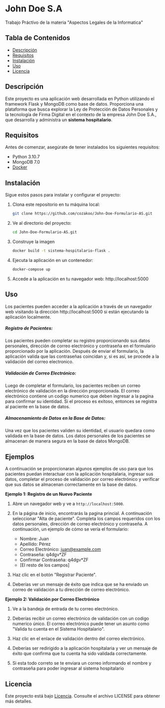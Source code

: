 # John Doe S.A
Trabajo Práctivo de la materia "Aspectos Legales de la Informatica"
## Tabla de Contenidos

- [Descripción](#descripción)
- [Requisitos](#requisitos)
- [Instalación](#instalación)
- [Uso](#uso)
- [Licencia](#licencia)

## Descripción

Este proyecto es una aplicación web desarrollada en Python utilizando el framework Flask y MongoDB como base de datos. Proporciona una plataforma que busca explorar la Ley de Protección de Datos Personales y la tecnología de Firma Digital en el contexto de la empresa John Doe S.A., que desarrolla y administra un **sistema hospitalario**.

## Requisitos

Antes de comenzar, asegúrate de tener instalados los siguientes requisitos:

- Python 3.10.7
- MongoDB 7.0
- [Docker](https://www.docker.com/get-started)

## Instalación

Sigue estos pasos para instalar y configurar el proyecto:

1. Clona este repositorio en tu máquina local:

    ```bash
    git clone https://github.com/cozakoo/John-Doe-Formulario-AS.git
2. Ve al directorio del proyecto:
    ```bash
    cd John-Doe-Formulario-AS.git
3. Construye la imagen
    ```bash
    docker build -t sistema-hospitalario-flask .
4. Ejecuta la aplicación en un contenedor:
    ```bash
    docker-compose up
5. Accede a la aplicación en tu navegador web:
    http://localhost:5000    


## Uso

Los pacientes pueden acceder a la aplicación a través de un navegador web visitando la dirección http://localhost:5000 si están ejecutando la aplicación localmente.

##### Registro de Pacientes:

Los pacientes pueden completar su registro proporcionando sus datos personales, dirección de correo electrónico y contraseña en el formulario proporcionado por la aplicación.
Después de enviar el formulario, la aplicación valida que las contraseñas coincidan y, si es así, se procede a la validación del correo electronico.

##### Validación de Correo Electrónico:

Luego de completar el formulario, los pacientes reciben un correo electrónico de validación en la dirección proporcionada.
El correo electrónico contiene un codigo numerico que deben ingresar a la pagina para confirmar su identidad. Si el proceso es exitoso, entonces se registra al paciente en la base de datos.

##### Almacenamiento de Datos en la Base de Datos:

Una vez que los pacientes validen su identidad, el usuario quedara como validada en la base de datos.
Los datos personales de los pacientes se almacenan de manera segura en la base de datos MongoDB.

## Ejemplos

A continuación se proporcionaran algunos ejemplos de uso para que los pacientes puedan interactuar con la aplicación hospitalaria, ingresar sus datos, completar el proceso de validación por correo electrónico y verificar que sus datos se almacenan correctamente en la base de datos.

**Ejemplo 1: Registro de un Nuevo Paciente**

1. Abre un navegador web y ve a `http://localhost:5000`.

2. En la página de inicio, encontrarás la pagina princial. A continuación seleccionar "Alta de paciente". Completa los campos requeridos con los datos personales, dirección de correo electrónico y contraseña. A continuación, un ejemplo de cómo se vería el formulario:

   - Nombre: Juan
   - Apellido: Pérez
   - Correo Electrónico: juan@example.com
   - Contraseña: q4dgv*ZF
   - Confirmar Contraseña: q4dgv*ZF
   - [El resto de los campos]
3. Haz clic en el botón "Registrar Paciente".
4. Deberías ver un mensaje de éxito que indica que se ha enviado un correo de validación a tu dirección de correo electrónico.

**Ejemplo 2: Validación por Correo Electrónico**

1. Ve a la bandeja de entrada de tu correo electrónico.

2. Deberías recibir un correo electrónico de validación con un codigo numerico único. El correo electrónico puede tener un asunto como "Valida tu cuenta en el Sistema Hospitalario".

3. Haz clic en el enlace de validación dentro del correo electrónico.

4. Deberías ser redirigido a la aplicación hospitalaria y ver un mensaje de éxito que confirma que tu cuenta ha sido validada correctamente.

5. Si esta todo correto se te enviara un correo informando el nombre y contraseña para poder ingresar al sistema hospitalario

## Licencia

Este proyecto está bajo [Licencia](https://github.com/cozakoo/John-Doe-Formulario-AS/blob/main/LICENSE). Consulte el archivo LICENSE para obtener más detalles.